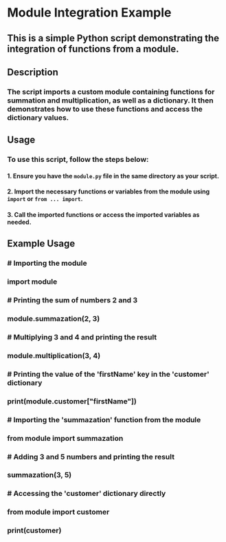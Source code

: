 # Module Integration Example

## This is a simple Python script demonstrating the integration of functions from a module.

## Description

### The script imports a custom module containing functions for summation and multiplication, as well as a dictionary. It then demonstrates how to use these functions and access the dictionary values.

## Usage

### To use this script, follow the steps below:

#### 1. Ensure you have the `module.py` file in the same directory as your script.
#### 2. Import the necessary functions or variables from the module using `import` or `from ... import`.
#### 3. Call the imported functions or access the imported variables as needed.

## Example Usage


### # Importing the module
### import module

### # Printing the sum of numbers 2 and 3
### module.summazation(2, 3)

### # Multiplying 3 and 4 and printing the result
### module.multiplication(3, 4)

### # Printing the value of the 'firstName' key in the 'customer' dictionary
### print(module.customer["firstName"])

### # Importing the 'summazation' function from the module
### from module import summazation

### # Adding 3 and 5 numbers and printing the result
### summazation(3, 5)

### # Accessing the 'customer' dictionary directly
### from module import customer
### print(customer)
